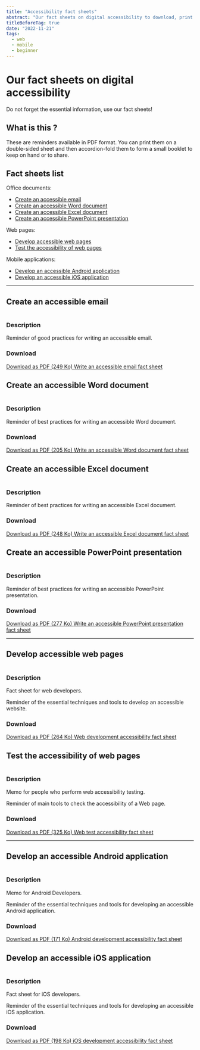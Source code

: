 ```yaml
---
title: "Accessibility fact sheets"
abstract: "Our fact sheets on digital accessibility to download, print and share (Web, Android, Ios, Word, Excel, Powerpoint)"
titleBeforeTag: true
date: "2022-11-21"
tags:
  - web
  - mobile
  - beginner
---
```

# Our fact sheets on digital accessibility
Do not forget the essential information, use our fact sheets!

## What is this ?
These are reminders available in PDF format. You can print them on a double-sided sheet and then accordion-fold them to form a small booklet to keep on hand or to share.

## Fact sheets list

Office documents:
- [Create an accessible email](./#create-an-accessible-email)
- [Create an accessible Word document](./#create-an-accessible-word-document)
- [Create an accessible Excel document](./#create-an-accessible-excel-document)
- [Create an accessible PowerPoint presentation](./#create-an-accessible-powerpoint-presentation)

Web pages:
- [Develop accessible web pages](./#develop-accessible-web-pages)
- [Test the accessibility of web pages](./#test-the-accessibility-of-web-pages)

Mobile applications:
- [Develop an accessible Android application](./#develop-an-accessible-android-application)
- [Develop an accessible iOS application](./#develop-an-accessible-ios-application)

<hr>

## Create an accessible email

<div class="row">
  <div class="col-3">
    <p class="border-end">
      <img src="../images/memos/memo-email.png" alt="">
    </p>
  </div>
  <div class="col-xl-9">
    <h3 id="desc-email">Description</h3>
    <p>Reminder of good practices for writing an accessible email.</p>
    <h3 id="tele-email">Download</h3>
    <p>
      <a href="../../res/memos/email/Email-Fact-Sheet-Orange.pdf" class="btn btn-outline-secondary">
        Download as PDF (249 Ko)
        <span class="visually-hidden">Write an accessible email fact sheet</span>
      </a>
    </p>
  </div>
</div>

## Create an accessible Word document

<div class="row">
  <div class="col-3">
    <p class="border-end">
      <img src="../images/memos/memo-word.png" alt="">
    </p>
  </div>
  <div class="col-xl-9">
    <h3 id="desc-word">Description</h3>
    <p>Reminder of best practices for writing an accessible Word document.</p>
    <h3 id="tele-word">Download</h3>
    <p>
      <a href="../../res/memos/word/Word-Fact-Sheet-Orange.pdf" class="btn btn-outline-secondary">
        Download as PDF (205 Ko)
        <span class="visually-hidden">Write an accessible Word document fact sheet</span>
      </a>
    </p>
  </div>
</div>

## Create an accessible Excel document

<div class="row">
  <div class="col-3">
    <p class="border-end">
      <img src="../images/memos/memo-excel.png" alt="">
    </p>
  </div>
  <div class="col-xl-9">
    <h3 id="desc-word">Description</h3>
    <p>Reminder of best practices for writing an accessible Excel document.</p>
    <h3 id="tele-word">Download</h3>
    <p>
      <a href="../../res/memos/excel/Excel-Fact-Sheet-Orange.pdf" class="btn btn-outline-secondary">
        Download as PDF (248 Ko)
        <span class="visually-hidden">Write an accessible Excel document fact sheet</span>
      </a>
    </p>
  </div>
</div>

## Create an accessible PowerPoint presentation

<div class="row">
  <div class="col-3">
    <p class="border-end">
      <img src="../images/memos/memo-powerpoint.png" alt="">
    </p>
  </div>
  <div class="col-xl-9">
    <h3 id="desc-word">Description</h3>
    <p>Reminder of best practices for writing an accessible PowerPoint presentation.</p>
    <h3 id="tele-word">Download</h3>
    <p>
      <a href="../../res/memos/pwp/PowerPoint-Fact-Sheet-Orange.pdf" class="btn btn-outline-secondary">
        Download as PDF (277 Ko)
        <span class="visually-hidden">Write an accessible PowerPoint presentation fact sheet</span>
      </a>
    </p>
  </div>
</div>

<hr>

## Develop accessible web pages

<div>
<div class="row">
  <div class="col-3">
    <p class="border-end">
      <img src="../images/memos/memo-dev-web.png" alt="">
    </p>
  </div>
  <div class="col-xl-9">
    <h3 id="desc-web">Description</h3>
    <p>Fact sheet for web developers.</p>
    <p>Reminder of the essential techniques and tools to develop an accessible website.</p>
    <h3 id="tele-web">Download</h3>
    <p>
      <a href="../../res/memos/dev-web/Web-Fact-Sheet-Orange.pdf" class="btn btn-outline-secondary">
        Download as PDF (264 Ko)
        <span class="visually-hidden">Web development accessibility fact sheet</span>
      </a>
    </p>
  </div>
</div>
</div>

## Test the accessibility of web pages

<div>
<div class="row">
  <div class="col-3">
    <p class="border-end">
      <img src="../images/memos/memo-tests-web.png" alt="">
    </p>
  </div>
  <div class="col-xl-9">
    <h3 id="desc-tests-web">Description</h3>
    <p>Memo for people who perform web accessibility testing.</p>
    <p>Reminder of main tools to check the accessibility of a Web page.</p>
    </p>
    <h3 id="tele-tests-web">Download</h3>
    <p>
      <a href="../../res/memos/tests-web/Memo-Tests-Web-Orange.pdf" class="btn btn-outline-secondary">
        Download as PDF (325 Ko)
        <span class="visually-hidden">Web test accessibility fact sheet</span>
      </a>
    </p>
  </div>
</div>
</div>

<hr>

## Develop an accessible Android application

<div class="row">
  <div class="col-3">
    <p class="border-end">
      <img src="../images/memos/memo-android.png" alt="">
    </p>
  </div>
  <div class="col-xl-9">
    <h3 id="desc-android">Description</h3>
    <p>Memo for Android Developers.</p>
    <p>Reminder of the essential techniques and tools for developing an accessible Android application.</p>
    <h3 id="tele-android">Download</h4>
    <p>
      <a href="../../res/memos/android/Fact-sheet-Android-Orange.pdf" class="btn btn-outline-secondary">
        Download as PDF (171 Ko)
        <span class="visually-hidden">Android development accessibility fact sheet</span>
      </a>
    </p>
  </div>
</div>

## Develop an accessible iOS application

<div class="row">
  <div class="col-3">
    <p class="border-end">
      <img src="../images/memos/memo-ios.png" alt="">
    </p>
  </div>
  <div class="col-xl-9">
    <h3 id="desc-ios">Description</h3>
    <p>Fact sheet for iOS developers.<p>
    <p>Reminder of the essential techniques and tools for developing an accessible iOS application.</p>
    <h3 id="tele-ios">Download</h3>
    <p>
      <a href="../../res/memos/ios/Fact-sheet-iOS-Orange.pdf" class="btn btn-outline-secondary">
        Download as PDF (198 Ko)
        <span class="visually-hidden">iOS development accessibility fact sheet</span>
      </a>
    </p>
  </div>
</div>
